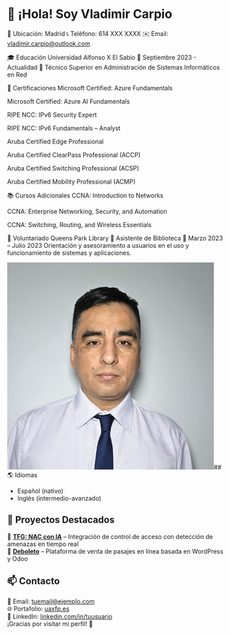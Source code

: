 ﻿# 👋 ¡Hola! Soy Vladimir Carpio     

📍 Ubicación: Madrid
📞 Teléfono: 614 XXX XXXX
✉️ Email: vladimir.carpio@outlook.com

🎓 Educación
Universidad Alfonso X El Sabio
📅 Septiembre 2023 - Actualidad
📌 Técnico Superior en Administración de Sistemas Informáticos en Red

📜 Certificaciones
Microsoft Certified: Azure Fundamentals

Microsoft Certified: Azure AI Fundamentals

RIPE NCC: IPv6 Security Expert

RIPE NCC: IPv6 Fundamentals – Analyst

Aruba Certified Edge Professional

Aruba Certified ClearPass Professional (ACCP)

Aruba Certified Switching Professional (ACSP)

Aruba Certified Mobility Professional (ACMP)

📚 Cursos Adicionales
CCNA: Introduction to Networks

CCNA: Enterprise Networking, Security, and Automation

CCNA: Switching, Routing, and Wireless Essentials



🤝 Voluntariado
Queens Park Library
📌 Asistente de Biblioteca
📅 Marzo 2023 – Julio 2023
Orientación y asesoramiento a usuarios en el uso y funcionamiento de sistemas y aplicaciones.

![Vladimir](\img\vladimir.jpg)## 
🌎 Idiomas  
- Español (nativo)  
- Inglés (intermedio-avanzado)  

## 📂 Proyectos Destacados  
🔹 **[TFG: NAC con IA](#)** – Integración de control de acceso con detección de amenazas en tiempo real  
🔹 **[Deboleto](#)** – Plataforma de venta de pasajes en línea basada en WordPress y Odoo  

## 📫 Contacto  
📧 Email: [tuemail@ejemplo.com](mailto:tuemail@ejemplo.com)  
🌐 Portafolio: [uaxfp.es](https://uaxfp.es)  
💼 LinkedIn: [linkedin.com/in/tuusuario](https://linkedin.com/in/tuusuario)  
¡Gracias por visitar mi perfil! 🚀  

<!--
**vladimircarpiomorales/vladimircarpiomorales** is a ✨ _special_ ✨ repository because its `README.md` (this file) appears on your GitHub profile.

Here are some ideas to get you started:

- 🔭 I’m currently working on ...
- 🌱 I’m currently learning ...
- 👯 I’m looking to collaborate on ...
- 🤔 I’m looking for help with ...
- 💬 Ask me about ...
- 📫 How to reach me: ...
- 😄 Pronouns: ...
- ⚡ Fun fact: ...
-->
